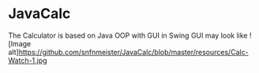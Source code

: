 # JavaCalc
The Calculator is based on Java OOP with GUI in Swing
GUI may look like 
![Image alt]https://github.com/snfnmeister/JavaCalc/blob/master/resources/Calc-Watch-1.jpg
